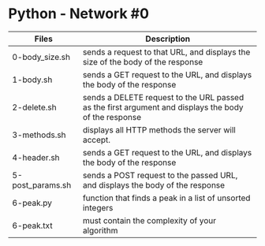 # Python - Network #0

| Files                      | Description           |
| -------------------------- | --------------------- |
| 0-body_size.sh | sends a request to that URL, and displays the size of the body of the response |
| 1-body.sh | sends a GET request to the URL, and displays the body of the response |
| 2-delete.sh | sends a DELETE request to the URL passed as the first argument and displays the body of the response |
| 3-methods.sh  | displays all HTTP methods the server will accept. |
| 4-header.sh  | sends a GET request to the URL, and displays the body of the response |
| 5-post_params.sh | sends a POST request to the passed URL, and displays the body of the response |
| 6-peak.py | function that finds a peak in a list of unsorted integers |
| 6-peak.txt  | must contain the complexity of your algorithm |
